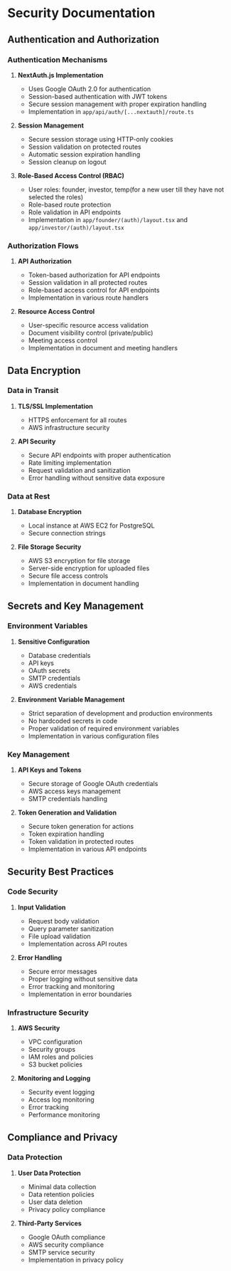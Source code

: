 # Security Documentation

## Authentication and Authorization

### Authentication Mechanisms

1. **NextAuth.js Implementation**
   - Uses Google OAuth 2.0 for authentication
   - Session-based authentication with JWT tokens
   - Secure session management with proper expiration handling
   - Implementation in `app/api/auth/[...nextauth]/route.ts`

2. **Session Management**
   - Secure session storage using HTTP-only cookies
   - Session validation on protected routes
   - Automatic session expiration handling
   - Session cleanup on logout

3. **Role-Based Access Control (RBAC)**
   - User roles: founder, investor, temp(for a new user till they have not selected the roles)
   - Role-based route protection
   - Role validation in API endpoints
   - Implementation in `app/founder/(auth)/layout.tsx` and `app/investor/(auth)/layout.tsx`

### Authorization Flows

1. **API Authorization**
   - Token-based authorization for API endpoints
   - Session validation in all protected routes
   - Role-based access control for API endpoints
   - Implementation in various route handlers

2. **Resource Access Control**
   - User-specific resource access validation
   - Document visibility control (private/public)
   - Meeting access control
   - Implementation in document and meeting handlers

## Data Encryption

### Data in Transit

1. **TLS/SSL Implementation**
   - HTTPS enforcement for all routes
   - AWS infrastructure security

2. **API Security**
   - Secure API endpoints with proper authentication
   - Rate limiting implementation
   - Request validation and sanitization
   - Error handling without sensitive data exposure

### Data at Rest

1. **Database Encryption**
   - Local instance at AWS EC2 for PostgreSQL
   - Secure connection strings

2. **File Storage Security**
   - AWS S3 encryption for file storage
   - Server-side encryption for uploaded files
   - Secure file access controls
   - Implementation in document handling

## Secrets and Key Management

### Environment Variables

1. **Sensitive Configuration**
   - Database credentials
   - API keys
   - OAuth secrets
   - SMTP credentials
   - AWS credentials

2. **Environment Variable Management**
   - Strict separation of development and production environments
   - No hardcoded secrets in code
   - Proper validation of required environment variables
   - Implementation in various configuration files

### Key Management

1. **API Keys and Tokens**
   - Secure storage of Google OAuth credentials
   - AWS access keys management
   - SMTP credentials handling

2. **Token Generation and Validation**
   - Secure token generation for actions
   - Token expiration handling
   - Token validation in protected routes
   - Implementation in various API endpoints

## Security Best Practices

### Code Security

1. **Input Validation**
   - Request body validation
   - Query parameter sanitization
   - File upload validation
   - Implementation across API routes

2. **Error Handling**
   - Secure error messages
   - Proper logging without sensitive data
   - Error tracking and monitoring
   - Implementation in error boundaries

### Infrastructure Security

1. **AWS Security**
   - VPC configuration
   - Security groups
   - IAM roles and policies
   - S3 bucket policies

2. **Monitoring and Logging**
   - Security event logging
   - Access log monitoring
   - Error tracking
   - Performance monitoring

## Compliance and Privacy

### Data Protection

1. **User Data Protection**
   - Minimal data collection
   - Data retention policies
   - User data deletion
   - Privacy policy compliance

2. **Third-Party Services**
   - Google OAuth compliance
   - AWS security compliance
   - SMTP service security
   - Implementation in privacy policy
